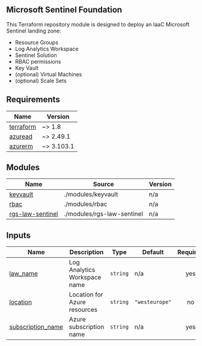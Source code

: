 ## Microsoft Sentinel Foundation

This Terraform repository module is designed to deploy an IaaC Microsoft Sentinel landing zone:
- Resource Groups 
- Log Analytics Workspace 
- Sentinel Solution 
- RBAC permissions
- Key Vault
- (optional) Virtual Machines
- (optional) Scale Sets
<!-- BEGIN_TF_DOCS -->
## Requirements

| Name | Version |
|------|---------|
| <a name="requirement_terraform"></a> [terraform](#requirement\_terraform) | ~> 1.8 |
| <a name="requirement_azuread"></a> [azuread](#requirement\_azuread) | ~> 2.49.1 |
| <a name="requirement_azurerm"></a> [azurerm](#requirement\_azurerm) | ~> 3.103.1 |

## Modules

| Name | Source | Version |
|------|--------|---------|
| <a name="module_keyvault"></a> [keyvault](#module\_keyvault) | ./modules/keyvault | n/a |
| <a name="module_rbac"></a> [rbac](#module\_rbac) | ./modules/rbac | n/a |
| <a name="module_rgs-law-sentinel"></a> [rgs-law-sentinel](#module\_rgs-law-sentinel) | ./modules/rgs-law-sentinel | n/a |

## Inputs

| Name | Description | Type | Default | Required |
|------|-------------|------|---------|:--------:|
| <a name="input_law_name"></a> [law\_name](#input\_law\_name) | Log Analytics Workspace name | `string` | n/a | yes |
| <a name="input_location"></a> [location](#input\_location) | Location for Azure resources | `string` | `"westeurope"` | no |
| <a name="input_subscription_name"></a> [subscription\_name](#input\_subscription\_name) | Azure subscription name | `string` | n/a | yes |
<!-- END_TF_DOCS -->